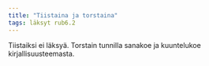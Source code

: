 ```yaml
---
title: "Tiistaina ja torstaina"
tags: läksyt rub6.2
---
```


Tiistaiksi ei läksyä. Torstain tunnilla sanakoe ja kuuntelukoe kirjallisuusteemasta.